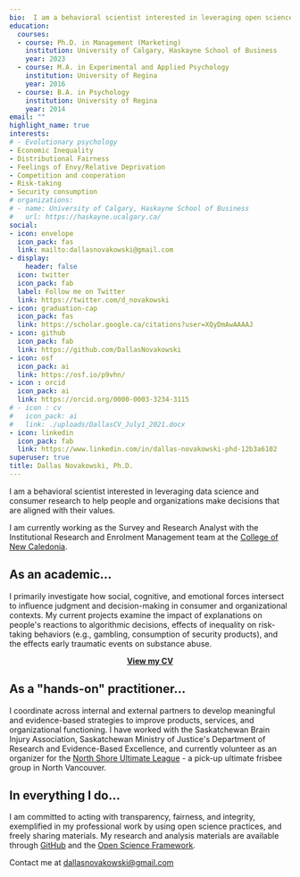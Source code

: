 ```yaml
---
bio:  I am a behavioral scientist interested in leveraging open science, consumer research, and evolutionary psychology to help people and organizations make better decisions.
education:
  courses:
  - course: Ph.D. in Management (Marketing)
    institution: University of Calgary, Haskayne School of Business
    year: 2023
  - course: M.A. in Experimental and Applied Psychology
    institution: University of Regina
    year: 2016
  - course: B.A. in Psychology
    institution: University of Regina
    year: 2014
email: ""
highlight_name: true
interests:
# - Evolutionary psychology
- Economic Inequality
- Distributional Fairness
- Feelings of Envy/Relative Deprivation
- Competition and cooperation
- Risk-taking
- Security consumption
# organizations:
# - name: University of Calgary, Haskayne School of Business
#   url: https://haskayne.ucalgary.ca/
social:
- icon: envelope
  icon_pack: fas
  link: mailto:dallasnovakowski@gmail.com
- display:
    header: false
  icon: twitter
  icon_pack: fab
  label: Follow me on Twitter
  link: https://twitter.com/d_novakowski
- icon: graduation-cap
  icon_pack: fas
  link: https://scholar.google.ca/citations?user=XQyDmAwAAAAJ
- icon: github
  icon_pack: fab
  link: https://github.com/DallasNovakowski
- icon: osf
  icon_pack: ai
  link: https://osf.io/p9vhn/
- icon : orcid
  icon_pack: ai
  link: https://orcid.org/0000-0003-3234-3115 
# - icon : cv
#   icon_pack: ai
#   link: ./uploads/DallasCV_July1_2021.docx
- icon: linkedin
  icon_pack: fab
  link: https://www.linkedin.com/in/dallas-novakowski-phd-12b3a6102
superuser: true
title: Dallas Novakowski, Ph.D.
---
```


I am a behavioral scientist interested in leveraging data science and consumer research to help people and organizations make decisions that are aligned with their values.

I am currently working as the Survey and Research Analyst with the Institutional Research and Enrolment Management team at the [College of New Caledonia](https://cnc.bc.ca/).

## As an academic...

I primarily investigate how social, cognitive, and emotional forces intersect to influence judgment and decision-making in consumer and organizational contexts. My current projects examine the impact of explanations on people's reactions to algorithmic decisions, effects of inequality on risk-taking behaviors (e.g., gambling, consumption of security products), and the effects early traumatic events on substance abuse.

<center> 

[**View my CV**](https://docs.google.com/document/d/1YQyXYNVI-lz6aIExK0KynW5EbJjEGYMyc4U7-Be2G6s/edit?usp=sharing)

</center>

## As a "hands-on" practitioner...

I coordinate across internal and external partners to develop meaningful and evidence-based strategies to improve products, services, and organizational functioning. I have worked with the Saskatchewan Brain Injury Association, Saskatchewan Ministry of Justice's Department of Research and Evidence-Based Excellence, and currently volunteer as an organizer for the [North Shore Ultimate League](nsul.ca) - a pick-up ultimate frisbee group in North Vancouver.

## In everything I do...

I am committed to acting with transparency, fairness, and integrity, exemplified in my professional work by using open science practices, and freely sharing materials. My research and analysis materials are available through [GitHub](https://github.com/DallasNovakowski) and the [Open Science Framework](https://osf.io/p9vhn/).

Contact me at [dallasnovakowski\@gmail.com](mailto:dallasnovakowski@gmail.com)
